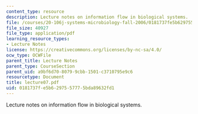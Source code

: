 ```yaml
---
content_type: resource
description: Lecture notes on information flow in biological systems.
file: /courses/20-106j-systems-microbiology-fall-2006/0181737fe5b6297557775bda89632fd1_lecture07.pdf
file_size: 40927
file_type: application/pdf
learning_resource_types:
- Lecture Notes
license: https://creativecommons.org/licenses/by-nc-sa/4.0/
ocw_type: OCWFile
parent_title: Lecture Notes
parent_type: CourseSection
parent_uid: a9bf6d70-8079-9cbb-1501-c3710795e9c6
resourcetype: Document
title: lecture07.pdf
uid: 0181737f-e5b6-2975-5777-5bda89632fd1
---
```

Lecture notes on information flow in biological systems.